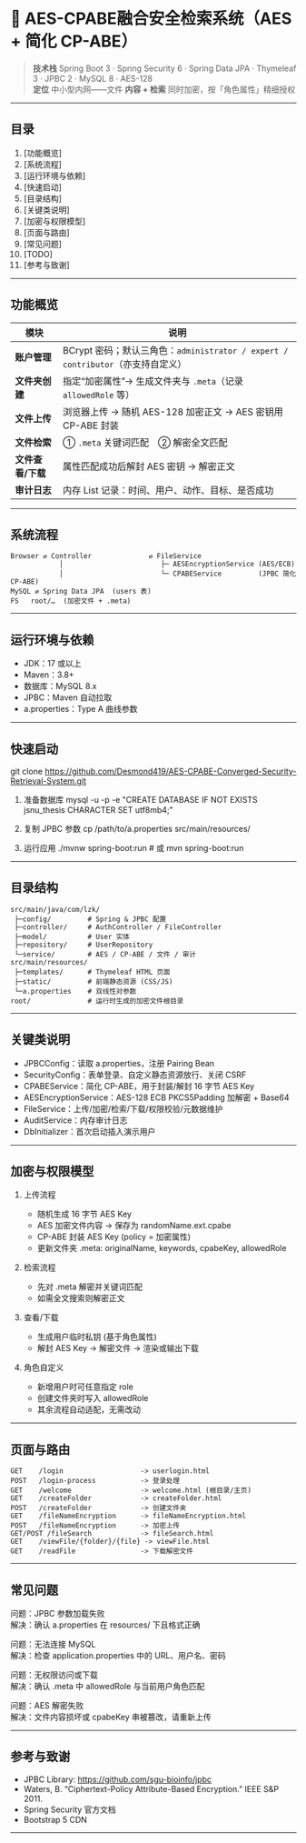 # 📁 AES-CPABE融合安全检索系统（AES + 简化 CP-ABE）

> **技术栈** Spring Boot 3 · Spring Security 6 · Spring Data JPA · Thymeleaf 3 · JPBC 2 · MySQL 8 · AES-128  
> **定位** 中小型内网——文件 **内容 + 检索** 同时加密，按「角色属性」精细授权  
---

## 目录
1. [功能概览]  
2. [系统流程]  
3. [运行环境与依赖] 
4. [快速启动]
5. [目录结构]
6. [关键类说明]
7. [加密与权限模型]
8. [页面与路由]
9. [常见问题]
10. [TODO]
11. [参考与致谢]

---
## 功能概览
| 模块             | 说明                                                                 |
|------------------|----------------------------------------------------------------------|
| **账户管理**     | BCrypt 密码；默认三角色：`administrator / expert / contributor`（亦支持自定义） |
| **文件夹创建**   | 指定“加密属性”→ 生成文件夹与 `.meta`（记录 `allowedRole` 等）         |
| **文件上传**     | 浏览器上传 → 随机 AES-128 加密正文 → AES 密钥用 CP-ABE 封装           |
| **文件检索**     | ① `.meta` 关键词匹配 ② 解密全文匹配                                    |
| **文件查看/下载**| 属性匹配成功后解封 AES 密钥 → 解密正文                                 |
| **审计日志**     | 内存 List 记录：时间、用户、动作、目标、是否成功                       |

---
## 系统流程
```text
Browser ⇄ Controller              ⇄ FileService
            │                        ├─ AESEncryptionService (AES/ECB)
            │                        └─ CPABEService         (JPBC 简化 CP-ABE)
MySQL ⇄ Spring Data JPA  (users 表)
FS   root/…  (加密文件 + .meta)
```

---
## 运行环境与依赖
- JDK：17 或以上  
- Maven：3.8+  
- 数据库：MySQL 8.x  
- JPBC：Maven 自动拉取  
- a.properties：Type A 曲线参数  


---
## 快速启动
git clone https://github.com/Desmond419/AES-CPABE-Converged-Security-Retrieval-System.git

1. 准备数据库
mysql -u -p -e "CREATE DATABASE IF NOT EXISTS jsnu_thesis CHARACTER SET utf8mb4;"

2. 复制 JPBC 参数
cp /path/to/a.properties src/main/resources/

3. 运行应用
./mvnw spring-boot:run   # 或 mvn spring-boot:run


---
## 目录结构
```
src/main/java/com/lzk/
 ├─config/         # Spring & JPBC 配置
 ├─controller/     # AuthController / FileController
 ├─model/          # User 实体
 ├─repository/     # UserRepository
 └─service/        # AES / CP-ABE / 文件 / 审计
src/main/resources/
 ├─templates/      # Thymeleaf HTML 页面
 ├─static/         # 前端静态资源 (CSS/JS)
 └─a.properties    # 双线性对参数
root/              # 运行时生成的加密文件根目录
```

---
## 关键类说明
- JPBCConfig：读取 a.properties，注册 Pairing Bean  
- SecurityConfig：表单登录、自定义静态资源放行、关闭 CSRF  
- CPABEService：简化 CP-ABE，用于封装/解封 16 字节 AES Key  
- AESEncryptionService：AES-128 ECB PKCS5Padding 加解密 + Base64  
- FileService：上传/加密/检索/下载/权限校验/元数据维护  
- AuditService：内存审计日志  
- DbInitializer：首次启动插入演示用户  


---
## 加密与权限模型
1. 上传流程
   - 随机生成 16 字节 AES Key
   - AES 加密文件内容 -> 保存为 randomName.ext.cpabe
   - CP-ABE 封装 AES Key (policy = 加密属性)
   - 更新文件夹 .meta: originalName, keywords, cpabeKey, allowedRole

2. 检索流程
   - 先对 .meta 解密并关键词匹配
   - 如需全文搜索则解密正文

3. 查看/下载
   - 生成用户临时私钥 (基于角色属性)
   - 解封 AES Key -> 解密文件 -> 渲染或输出下载

4. 角色自定义
   - 新增用户时可任意指定 role
   - 创建文件夹时写入 allowedRole
   - 其余流程自动适配，无需改动


---
## 页面与路由
```
GET    /login                   -> userlogin.html
POST   /login-process           -> 登录处理
GET    /welcome                 -> welcome.html (根目录/主页)
GET    /createFolder            -> createFolder.html
POST   /createFolder            -> 创建文件夹
GET    /fileNameEncryption      -> fileNameEncryption.html
POST   /fileNameEncryption      -> 加密上传
GET/POST /fileSearch            -> fileSearch.html
GET    /viewFile/{folder}/{file} -> viewFile.html
GET    /readFile                -> 下载解密文件
```


---
## 常见问题
问题：JPBC 参数加载失败<br>
解决：确认 a.properties 在 resources/ 下且格式正确

问题：无法连接 MySQL<br>
解决：检查 application.properties 中的 URL、用户名、密码

问题：无权限访问或下载<br>
解决：确认 .meta 中 allowedRole 与当前用户角色匹配

问题：AES 解密失败<br>
解决：文件内容损坏或 cpabeKey 串被篡改，请重新上传


---
## 参考与致谢
- JPBC Library: https://github.com/sgu-bioinfo/jpbc
- Waters, B. “Ciphertext-Policy Attribute-Based Encryption.” IEEE S&P 2011.
- Spring Security 官方文档
- Bootstrap 5 CDN
---
